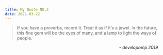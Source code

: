 ```yaml
---
title: My Quote NO.3
date: 2021-03-22
---
```


> If you have a proverbs, record it. Treat it as if it's a jewel. In the future, this fine gem will be the eyes of many, and a lamp to light the ways of people.

<div style="text-align: right"> <i>- developomp 2019</i> </div>
